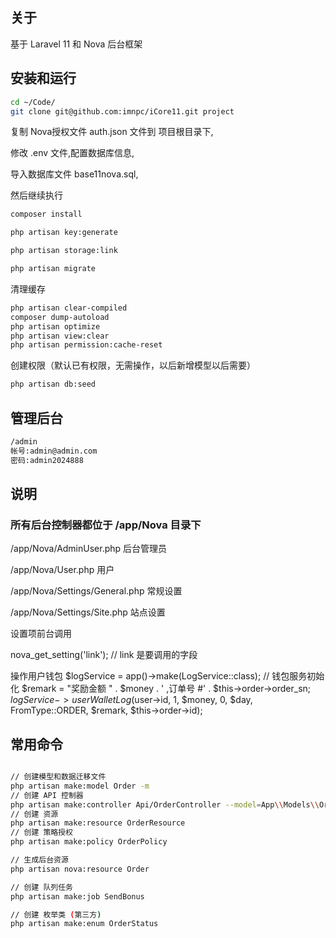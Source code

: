 
## 关于

基于 Laravel 11 和 Nova 后台框架


## 安装和运行

```bash
cd ~/Code/
git clone git@github.com:imnpc/iCore11.git project
```

复制 Nova授权文件 auth.json 文件到 项目根目录下,

修改 .env 文件,配置数据库信息,

导入数据库文件 base11nova.sql,

然后继续执行

```bash
composer install

php artisan key:generate

php artisan storage:link

php artisan migrate
```

清理缓存

```bash
php artisan clear-compiled
composer dump-autoload
php artisan optimize
php artisan view:clear
php artisan permission:cache-reset
```

创建权限（默认已有权限，无需操作，以后新增模型以后需要）
```bash
php artisan db:seed
```

## 管理后台

```bash
/admin
帐号:admin@admin.com
密码:admin2024888
```

## 说明

### 所有后台控制器都位于 /app/Nova 目录下
/app/Nova/AdminUser.php  后台管理员

/app/Nova/User.php  用户

/app/Nova/Settings/General.php 常规设置

/app/Nova/Settings/Site.php 站点设置

设置项前台调用

nova_get_setting('link'); // link 是要调用的字段

操作用户钱包
$logService = app()->make(LogService::class); // 钱包服务初始化
$remark = "奖励金额 " . $money . ' ,订单号 #' . $this->order->order_sn;
$logService->userWalletLog($user->id, 1, $money, 0, $day, FromType::ORDER, $remark, $this->order->id);


## 常用命令

```bash

// 创建模型和数据迁移文件
php artisan make:model Order -m
// 创建 API 控制器
php artisan make:controller Api/OrderController --model=App\\Models\\Order
// 创建 资源
php artisan make:resource OrderResource
// 创建 策略授权
php artisan make:policy OrderPolicy

// 生成后台资源
php artisan nova:resource Order

// 创建 队列任务
php artisan make:job SendBonus

// 创建 枚举类 (第三方)
php artisan make:enum OrderStatus
```
